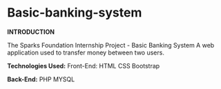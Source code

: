 # Basic-banking-system
**INTRODUCTION**

The Sparks Foundation Internship Project - Basic Banking System
A web application used to transfer money between two users.

**Technologies Used:**
Front-End:
HTML
CSS
Bootstrap

**Back-End:**
PHP
MYSQL
